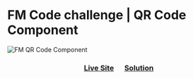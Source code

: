 # FM Code challenge | QR Code Component

![FM QR Code Component](https://user-images.githubusercontent.com/59569432/189505264-41bd1eb7-200d-470c-a71f-03ffb1a6add3.png)

<div align="center">
  <h3>
    <a href="https://pinto-hub.github.io/fm-qr-code-component/">Live Site</a>
    <img src='https://cdn.jsdelivr.net/gh/devicons/devicon/icons/react/react-original.svg' width="16" height="16" />
    <a href="https://www.frontendmentor.io/solutions/qr-code-component-bZNx6dtDXk">Solution</a>
  </h3>
</div>
